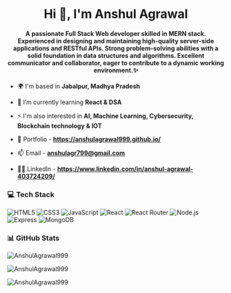 <h1 align="center"> Hi 👋, I'm Anshul Agrawal </h1>

<h4 align="center"> A passionate Full Stack Web developer skilled in MERN stack. Experienced in designing and maintaining high-quality server-side
applications and RESTful APIs. Strong problem-solving abilities with a solid foundation in data structures and algorithms. Excellent communicator and collaborator, eager to contribute to a dynamic working environment.✨</h4>

- 🌍 I'm based in **Jabalpur, Madhya Pradesh**

- 🌱 I’m currently learning **React & DSA**
 
- ⚡ I'm also interested in **AI, Machine Learning, Cybersecurity, Blockchain technology & IOT**

- 💼 Portfolio - **https://anshulagrawal999.github.io/**

- 📫 Email - **anshulagr799@gmail.com**

- 👨‍💻 LinkedIn - **https://www.linkedin.com/in/anshul-agrawal-403724209/**

### 💻 Tech Stack

![HTML5](https://img.shields.io/badge/html5-%23E34F26.svg?style=for-the-badge&logo=html5&logoColor=white) 
![CSS3](https://img.shields.io/badge/css3-%231572B6.svg?style=for-the-badge&logo=css3&logoColor=white) 
![JavaScript](https://img.shields.io/badge/javascript-%23323330.svg?style=for-the-badge&logo=javascript&logoColor=%23F7DF1E) 
![React](https://img.shields.io/badge/react-%2320232a.svg?style=for-the-badge&logo=react&logoColor=%2361DAFB) 
![React Router](https://img.shields.io/badge/React_Router-CA4245?style=for-the-badge&logo=react-router&logoColor=white)
![Node.js](https://img.shields.io/badge/Node.js-%234ea94b.svg?style=for-the-badge&logo=node.js&logoColor=white) 
![Express](https://img.shields.io/badge/Express-%23404d59.svg?style=for-the-badge) 
![MongoDB](https://img.shields.io/badge/MongoDB-%234ea94b.svg?style=for-the-badge&logo=mongodb&logoColor=white) 

### 📊 GitHub Stats

<p><img align="center" src="https://github-readme-stats.vercel.app/api?username=AnshulAgrawal999&show_icons=true&locale=en" alt="AnshulAgrawal999" /></p>

<p><img align="center" src="https://github-readme-streak-stats.herokuapp.com/?user=AnshulAgrawal999&" alt="AnshulAgrawal999" /></p>

<p><img align="left" src="https://github-readme-stats.vercel.app/api/top-langs?username=AnshulAgrawal999&show_icons=true&locale=en&layout=compact" alt="AnshulAgrawal999" /></p>


